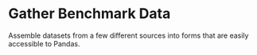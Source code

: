 # Gather Benchmark Data

Assemble datasets from a few different sources into forms that are easily accessible to Pandas.
